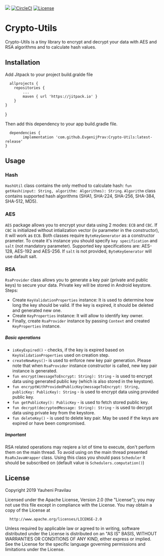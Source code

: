 [![](https://jitpack.io/v/EvgenijPrav/Crypto-Utils.svg)](https://jitpack.io/#EvgenijPrav/Crypto-Utils) [![CircleCI](https://circleci.com/gh/EvgenijPrav/Crypto-Utils.svg?style=svg)](https://circleci.com/gh/EvgenijPrav/Crypto-Utils) [![License](https://img.shields.io/badge/License-Apache%202.0-blue.svg)](https://opensource.org/licenses/Apache-2.0)
# Crypto-Utils
Crypto-Utils is a tiny library to encrypt and decrypt your data with AES and RSA algorithms and to calculate hash values.

## Installation

Add Jitpack to your project build.gralde file
      
      allprojects {
		repositories {
			...
			maven { url 'https://jitpack.io' }
		}
	}
}

Then add this dependency to your app build.gradle file.

      dependencies {
	        implementation 'com.github.EvgenijPrav:Crypto-Utils:latest-release'
	}
  
## Usage

### Hash
`HashUtil` class contains the only method to calculate hash: `fun getHash(input: String, algorithm: Algorithms): String`.
`Algorithm` class contains supported hash algorithms (SHA1, SHA-224, SHA-256, SHA-384, SHA-512, MD5).

### AES
`AES` package allows you to encrypt your data using 2 modes: `ECB` and `CBC`.
If `CBC` is initialized without intialization vector (iv parameter in the constructor), it will work as `ECB`.
Both classes require `ByteKeyGenerator` as a constructor prameter. To create it's instance you should specify `key specification` and `salt` (not mandatory parameter).
Supported key specifications are: AES-128, AES-192 and AES-256.
If `salt` is not provided, `ByteKeyGenerator` will use dafault salt.

### RSA
`RsaProvider` class allows you to generate a key pair (private and public keys) to secure your data. Private key will be stored in Android keystore.
Steps:
* Create `KeyValidationProperties` instance:
It is used to determine how long the key should be valid. If the key is expired, it should be deleted and generated new one.
* Create `KeyProperties` instance:
It will allow to identify key owner.
* Finally, create `RsaProvider` instance by passing `Context` and created `KeyProperties` instance.

##### Basic operations
* `isKeyExpired()` - checks, if the key is expired based on `KeyValidationProperties` used on creation step.
* `createNewKeys()`- is used to enforce new key pair generation. Please note that when `RsaProvider` instance constructor is called, new key pair instance is generated.
* `fun encrypt(messageToEncrypt: String): String` - is used to encrypt data using generated public key (which is also stored in the keystore).
* `fun encryptWithProvidedPublicKey(messageToEncrypt: String, publicKey: PublicKey): String` - is used to encrypt data using provided public key.
* `fun getPublicKey(): PublicKey` - is used to fetch stored public key.
* `fun decrypt(decryptedMessage: String): String` - is used to decrypt data using private key from the keystore.
* `fun deleteKey()` - is used to delete key pair. May be used if the keys are expired or have been compromised.
##### Important
RSA related operations may reqiere a lot of time to execute, don't perform them on the main thread. To avoid using on the main thread presented `RsaRxJavaWrapper` class. Using this class you should pass `Scheduler` it should be subscribed on (default value is `Schedulers.computation()`)

## License

Copyright 2019 Yauheni Pravilau

   Licensed under the Apache License, Version 2.0 (the "License");
   you may not use this file except in compliance with the License.
   You may obtain a copy of the License at
         
      http://www.apache.org/licenses/LICENSE-2.0

   Unless required by applicable law or agreed to in writing, software
   distributed under the License is distributed on an "AS IS" BASIS,
   WITHOUT WARRANTIES OR CONDITIONS OF ANY KIND, either express or implied.
   See the License for the specific language governing permissions and
   limitations under the License.

